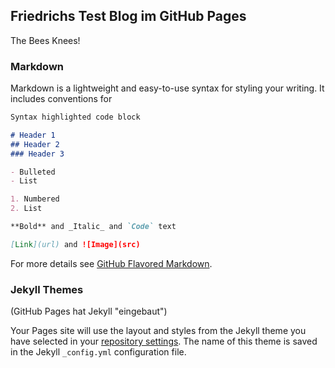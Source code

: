 ## Friedrichs Test Blog im GitHub Pages

The Bees Knees!

### Markdown

Markdown is a lightweight and easy-to-use syntax for styling your writing. It includes conventions for

```markdown
Syntax highlighted code block

# Header 1
## Header 2
### Header 3

- Bulleted
- List

1. Numbered
2. List

**Bold** and _Italic_ and `Code` text

[Link](url) and ![Image](src)
```

For more details see [GitHub Flavored Markdown](https://guides.github.com/features/mastering-markdown/).

### Jekyll Themes

(GitHub Pages hat Jekyll "eingebaut")

Your Pages site will use the layout and styles from the Jekyll theme you have selected in your [repository settings](https://github.com/the-friedrich/site/settings). The name of this theme is saved in the Jekyll `_config.yml` configuration file.
